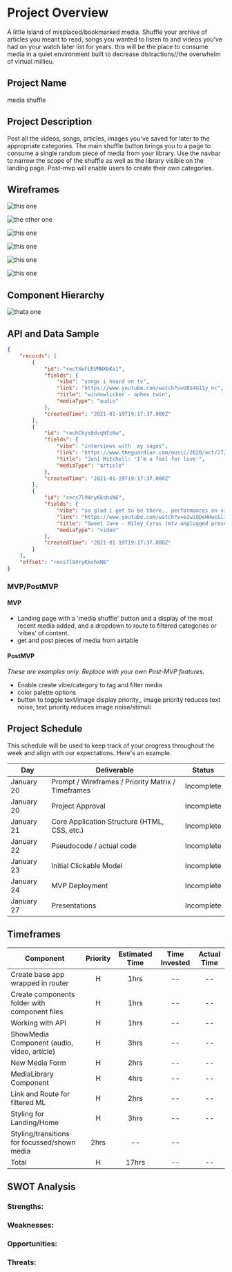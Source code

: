 # Project Overview

  A little island of misplaced/bookmarked media. Shuffle your archive of articles you meant to read, songs you wanted to listen to and videos you've had on your watch later list for years.
  this will be the place to consume media in a quiet environment built to decrease distractions//the overwhelm of virtual millieu.

## Project Name

  media shuffle

## Project Description

Post all the videos, songs, articles, images you've saved for later to the appropriate categories. The main shuffle button brings you to a page to consume a single random piece of media from your library. Use the navbar to narrow the scope of the shuffle as well as the library visible on the landing page.
  Post-mvp will enable users to create their own categories.

## Wireframes

![this one ](./assets/IMG_0271.PNG)

![the other one](./assets/wf2.PNG)

![this one ](./assets/IMG_0270.PNG)

![this one ](./assets/IMG_0268.PNG)

![this one ](./assets/IMG_0267.PNG)

![this one ](./assets/IMG_0269.PNG)


## Component Hierarchy

![thata one](./assets/PNG%20image.png)

## API and Data Sample

```json
{
    "records": [
        {
            "id": "rectXeFLRVMNXbKa1",
            "fields": {
                "vibe": "songs i heard on tv",
                "link": "https://www.youtube.com/watch?v=UBS4Gi1y_nc",
                "title": "windowlicker - aphex twin",
                "mediaType": "audio"
            },
            "createdTime": "2021-01-19T19:17:37.000Z"
        },
        {
            "id": "rechCkys0dvqNfz6w",
            "fields": {
                "vibe": "interviews with  my sages",
                "link": "https://www.theguardian.com/music/2020/oct/27/joni-mitchell-interview-archives-early-years-cameron-crowe?utm_source=pocket-newtab",
                "title": "Joni Mitchell: 'I'm a fool for love'",
                "mediaType": "article"
            },
            "createdTime": "2021-01-19T19:17:37.000Z"
        },
        {
            "id": "recs7l94ryKkshxN6",
            "fields": {
                "vibe": "so glad i get to be there,, performances on video",
                "link": "https://www.youtube.com/watch?v=eIwiODeHHwc&list=WL&index=3",
                "title": "Sweet Jane - Miley Cyrus (mtv unplugged presents backyard sessions)",
                "mediaType": "video"
            },
            "createdTime": "2021-01-19T19:17:37.000Z"
        }
    ],
    "offset": "recs7l94ryKkshxN6"
}
```

### MVP/PostMVP 

#### MVP 
- Landing page with a 'media shuffle' button and a display of the most recent media added, and a dropdown to route to filtered categories or 'vibes' of content.
- get and post pieces of media from airtable

#### PostMVP  
*These are examples only. Replace with your own Post-MVP features.*

- Enable create vibe/category to tag and filter media
- color palette options
- button to toggle text/image display priority,, image priority reduces text noise, text priority reduces image noise/stimuli

## Project Schedule

This schedule will be used to keep track of your progress throughout the week and align with our expectations. Here's an example.

|  Day | Deliverable | Status
|---|---| ---|
|January 20| Prompt / Wireframes / Priority Matrix / Timeframes | Incomplete
|January 20| Project Approval | Incomplete
|January 21| Core Application Structure (HTML, CSS, etc.) | Incomplete
|January 22| Pseudocode / actual code | Incomplete
|January 23| Initial Clickable Model  | Incomplete
|January 24| MVP Deployment | Incomplete
|January 27| Presentations | Incomplete

## Timeframes

| Component | Priority | Estimated Time | Time Invested | Actual Time |
| --- | :---: |  :---: | :---: | :---: |
| Create base app wrapped in router | H | 1hrs| -- | -- |
| Create components folder with component files | H | 1hrs | -- | -- |
| Working with API | H | 1hrs| -- | -- |
|ShowMedia Component (audio, video, article) | H | 3hrs | -- | -- |
| New Media Form| H | 2hrs | -- | -- |
| MediaLibrary Component | H | 4hrs | -- | -- |
| Link and Route for filtered ML | H | 2hrs | --| -- |
| Styling for Landing/Home | H | 3hrs | -- | -- |
| Styling/transitions for focussed/shown media | 2hrs | -- | -- |
| Total | H | 17hrs| -- | -- |

## SWOT Analysis

### Strengths:

### Weaknesses:

### Opportunities:

### Threats:
